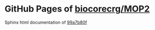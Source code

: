 GitHub Pages of [biocorecrg/MOP2](https://github.com/biocorecrg/MOP2.git)
===
Sphinx html documentation of [99a7b80f](https://github.com/biocorecrg/MOP2/tree/99a7b80fe9034c6bcb51920083f9450edb754b41)
